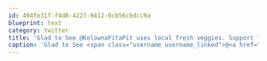 ```yaml
---
id: 494fe31f-f4d8-4227-9412-0cb56c6dcc9a
blueprint: text
category: twitter
title: 'Glad to See @KelownaPitaPit uses local fresh veggies. Support local companies who support local companies.'
caption: 'Glad to See <span class="username username_linked">@<a href="https://twitter.com/KelownaPitaPit" title="Kelowna Pita Pit">KelownaPitaPit</a></span> uses local fresh veggies. Support local companies who support local companies.'
---
```

